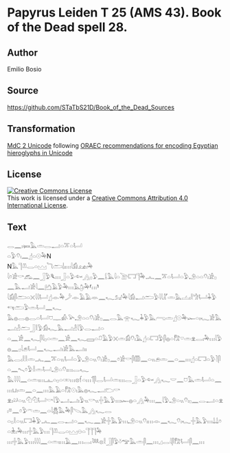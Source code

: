 # Papyrus Leiden T 25 (AMS 43). Book of the Dead spell 28.

## Author 

Emilio Bosio

## Source 

https://github.com/STaTbS21D/Book_of_the_Dead_Sources

## Transformation 

[MdC 2 Unicode](https://statbs21d.github.io/mdc2unicode.html) following [ORAEC recommendations for encoding Egyptian hieroglyphs in Unicode](https://github.com/oraec/recommendations-encoding-hieroglyphs)

## License 

<a rel="license" href="http://creativecommons.org/licenses/by/4.0/"><img alt="Creative Commons License" style="border-width:0" src="https://i.creativecommons.org/l/by/4.0/88x31.png" /></a><br />This work is licensed under a <a rel="license" href="http://creativecommons.org/licenses/by/4.0/">Creative Commons Attribution 4.0 International License</a>.

## Text 

<hiero><rubrum>𓂋𓈖𓏤𓍃𓅓𓏛𓂋𓂝𓏏𓎁𓏏𓂡</rubrum><br>
<rubrum>𓏏𓅱𓄣𓏤</rubrum>𓈖𓊨𓏏𓇳𓅆N<br>
N𓅓𓊹𓌨𓂋𓏏𓈉𓆓𓂧𓌃𓏤𓏥𓇋𓀁𓃭𓏤𓅆<br>
𓇋𓏌𓀀𓎡𓃹𓈖𓃀𓅱𓆰𓏥𓃀𓏏𓅱𓆜𓂻𓊪𓅱𓈖𓌰𓅓𓇋𓏏𓌩𓉐𓊹𓅆𓂜𓈖𓎁𓏏𓂡𓏏𓅱𓄂𓏏𓏏𓄣𓏤𓀀𓊪𓈖𓅓𓂝𓀀𓇋𓈖𓂚𓄿𓅱𓅆𓏥𓅓𓉺𓏤𓅆⸢𓏥⸣<br>
𓇋𓀁𓋴𓂧𓏏𓏴𓇋𓇋𓂡𓊨𓁹𓅆𓌳𓁹𓄿𓄿𓁺𓈖𓆑𓃫𓅆𓇋𓀁𓂝𓂧𓅱𓇋𓇋𓀣𓏛𓅓𓐟𓏤𓎛𓀝𓂡𓇓𓅱𓄞𓂧𓅱𓏛𓂡𓈖𓆑<br>
𓅓𓐍𓂋𓐍𓂋𓏏𓂡𓈞𓊃𓀉𓅪𓄂𓏏𓏏𓄣𓏤𓀀𓊪𓈖𓂋𓅓𓁿𓆑𓇓𓅱𓅓𓂺𓏛𓊨𓇳𓅆𓆱𓏏𓏤𓆑𓀀𓅓𓂝𓁐𓂧𓃀𓎛𓅱𓀁𓆑𓅓𓂝𓁐𓇋𓅱𓂋𓂝𓏏<br>
𓏏𓈖𓀀𓈖𓆑𓋴𓇋𓊪𓏏𓏛𓈖𓀀𓈖𓆑𓈙𓏏𓍔𓄿𓅱𓏴𓏛𓀁𓄣𓏤𓅓𓊨𓏏𓉐𓅱𓋴𓐍𓏏𓀗𓎺𓏛𓁷𓂋𓏤𓅆𓏥𓇋𓅱𓐍𓈖𓊪𓇋𓂉𓂡𓈖𓆑𓂝𓏤𓀀𓅓𓂝𓏤𓏤<br>
𓅓𓂋𓏤𓎛𓎛𓏛𓂜𓈖𓎁𓏏𓏭𓂡𓏏𓅱𓄂𓏏𓏭𓄣𓏤𓀀𓊪𓈖𓏌𓀀𓎡𓋴𓏃𓈖𓏏𓏭𓂉𓏛𓈖𓏏𓈖𓏥𓊨𓏏𓉐𓏏𓅱𓍘𓋴𓏏𓈖𓍇𓏌𓅱𓎛𓏛𓂡𓄂𓏏𓄣𓏤𓏥𓂋𓆑<br>
𓅓𓇋𓇋𓇋𓈖𓏏𓏛𓏤𓏥𓊵𓏏𓊪𓏏𓏒𓏥𓊖𓆳𓏏𓏥𓄊𓋴𓂋𓂡𓏛𓏥𓂋𓃀𓏏𓅱𓆜𓂻𓆑𓎟𓈖𓈞𓅓𓏛𓂡𓏏𓈖𓏥𓂓𓏤𓏛𓈖𓏏𓈖𓏥𓅓𓄿𓏏𓀗𓇳𓏤𓅓𓐍𓆑𓂝𓂬𓎡<br>
𓁷𓏤𓄖𓏏𓏭𓄇𓄇𓂡𓎡𓇋𓅱𓂝𓂝𓏤𓅱𓏭𓎡𓏭𓏶𓅓𓅱𓏥𓆱𓐍𓏏𓂻𓅆𓏥𓈖𓇋𓅱𓄂𓏏𓏭𓄣𓏤𓊪𓈖𓂋𓂝𓏏𓁷𓏤𓎼𓈖𓏌𓅱𓍼𓏛𓈖𓏏𓇋𓆣𓅓𓅆𓋴𓌫𓅓𓂻𓆑𓂋<br>
𓏏𓊪𓎛𓏏𓏭𓉐𓇓𓅱𓂜𓈖𓂋𓂝𓏏𓈖𓆑𓈖𓀀𓏶𓅓𓅱𓏥𓄂𓏏𓏭𓄣𓏤𓏥𓁹𓈖𓆑𓄣𓏤𓆑𓏶𓅓𓅱𓏥𓍑𓍑𓏌𓏏𓇔𓏤𓅆𓏥𓏶𓅓𓅱𓏥𓊹𓌨𓂋𓏏𓈉𓇷𓏏𓊹𓊹𓊹𓅆<br>
𓏥𓏶𓅓𓅱𓏥𓇋𓇋𓇋𓈖𓏏𓏛𓏤𓏥𓄿𓈖𓏥𓂋𓏤𓆙𓊖𓎛𓃀𓋴𓅱𓍱𓅠𓅓𓏛𓋴𓈖𓏥𓈎𓂋𓇋𓋴𓀗𓂡𓋴𓈖𓏥<br></hiero>